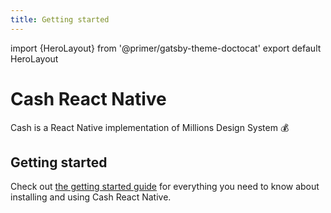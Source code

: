 ```yaml
---
title: Getting started
---
```


import {HeroLayout} from '@primer/gatsby-theme-doctocat'
export default HeroLayout

# Cash React Native

Cash is a React Native implementation of Millions Design System 💰

## Getting started

Check out [the getting started guide](/getting-started) for everything you need to know about installing and using Cash React Native.
